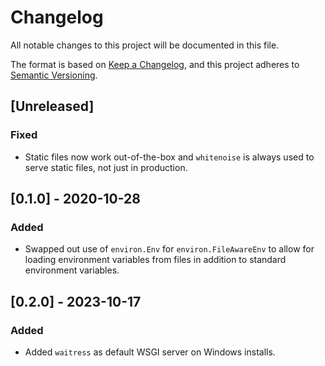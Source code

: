 # Changelog

All notable changes to this project will be documented in this file.

The format is based on [Keep a Changelog](https://keepachangelog.com/en/1.0.0/),
and this project adheres to [Semantic Versioning](https://semver.org/spec/v2.0.0.html).

## [Unreleased]

### Fixed

* Static files now work out-of-the-box and `whitenoise` is always used to serve static files, not just in production.

## [0.1.0] - 2020-10-28

### Added

* Swapped out use of `environ.Env` for `environ.FileAwareEnv` to allow for loading environment variables from files in addition to standard environment variables.

## [0.2.0] - 2023-10-17

### Added

* Added `waitress` as default WSGI server on Windows installs.
